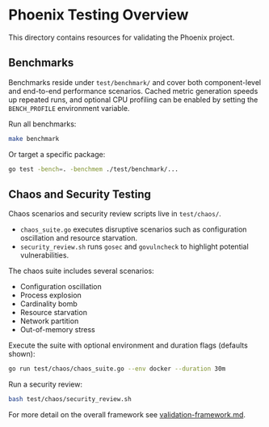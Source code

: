 # Phoenix Testing Overview

This directory contains resources for validating the Phoenix project.

## Benchmarks

Benchmarks reside under `test/benchmark/` and cover both component-level and
end-to-end performance scenarios. Cached metric generation speeds up repeated
runs, and optional CPU profiling can be enabled by setting the `BENCH_PROFILE`
environment variable.

Run all benchmarks:

```bash
make benchmark
```

Or target a specific package:

```bash
go test -bench=. -benchmem ./test/benchmark/...
```

## Chaos and Security Testing

Chaos scenarios and security review scripts live in `test/chaos/`.

- `chaos_suite.go` executes disruptive scenarios such as configuration
  oscillation and resource starvation.
- `security_review.sh` runs `gosec` and `govulncheck` to highlight potential
  vulnerabilities.

The chaos suite includes several scenarios:

- Configuration oscillation
- Process explosion
- Cardinality bomb
- Resource starvation
- Network partition
- Out-of-memory stress

Execute the suite with optional environment and duration flags (defaults shown):

```bash
go run test/chaos/chaos_suite.go --env docker --duration 30m
```

Run a security review:

```bash
bash test/chaos/security_review.sh
```

For more detail on the overall framework see
[validation-framework.md](./validation-framework.md).


